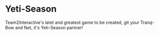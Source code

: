 # Yeti-Season
Team2Interactive's latet and greatest game to be created, git your Tranq-Bow and Net, it's Yeti-Season partner!
